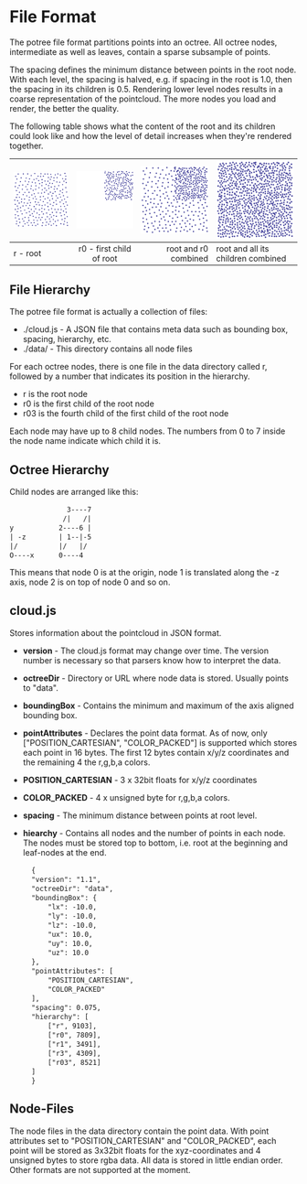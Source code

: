 # File Format

The potree file format partitions points into an octree. All octree nodes,
intermediate as well as leaves, contain a sparse subsample of points.

The spacing defines the minimum distance between points in the root node.
With each level, the spacing is halved, e.g. if spacing in the root is 1.0,
then the spacing in its children is 0.5.
Rendering lower level nodes results in a coarse representation of the pointcloud.
The more nodes you load and render, the better the quality.

The following table shows what the content of the root and its children could
look like and how the level of detail increases when they're rendered together.

| ![](./images/r.png "")        | ![](./images/r1.png "") | ![](./images/r_and_r1.png "") | ![](./images/r_and_rx.png "") |
| ------------- |:-------------:| -----:| --- |
| r - root      | r0 - first child of root | root and r0 combined | root and all its children combined |

## File Hierarchy

The potree file format is actually a collection of files:
* ./cloud.js - A JSON file that contains meta data such as bounding box, spacing, hierarchy, etc.
* ./data/ - This directory contains all node files

For each octree nodes, there is one file in the data directory called r,
followed by a number that indicates its position in the hierarchy.
* r is the root node
* r0 is the first child of the root node
* r03 is the fourth child of the first child of the root node

Each node may have up to 8 child nodes. The numbers from 0 to 7 inside the node name
indicate which child it is.


## Octree Hierarchy

Child nodes are arranged like this:

				  3----7
				 /|   /|
    y 			2----6 |
    | -z		| 1--|-5
    |/			|/   |/
    O----x		0----4

This means that node 0 is at the origin, node 1 is translated along the -z axis,
node 2 is on top of node 0 and so on.

## cloud.js

Stores information about the pointcloud in JSON format.

* __version__ - The cloud.js format may change over time. The version number is
necessary so that parsers know how to interpret the data.
* __octreeDir__ - Directory or URL where node data is stored. Usually points to
"data".
* __boundingBox__ - Contains the minimum and maximum of the axis aligned bounding box.
* __pointAttributes__ - Declares the point data format.
 As of now, only ["POSITION_CARTESIAN", "COLOR_PACKED"] is supported which
 stores each point in 16 bytes. The first 12 bytes contain x/y/z coordinates and
 the remaining 4 the r,g,b,a colors.
 * __POSITION_CARTESIAN__ - 3 x 32bit floats for x/y/z coordinates
 * __COLOR_PACKED__ - 4 x unsigned byte for r,g,b,a colors.
* __spacing__ - The minimum distance between points at root level.
* __hiearchy__ - Contains all nodes and the number of points in each node.
The nodes must be stored top to bottom, i.e. root at the beginning and leaf-nodes at the end.


     	{
     	"version": "1.1",
     	"octreeDir": "data",
     	"boundingBox": {
     		"lx": -10.0,
     		"ly": -10.0,
     		"lz": -10.0,
     		"ux": 10.0,
     		"uy": 10.0,
     		"uz": 10.0
     	},
     	"pointAttributes": [
     		"POSITION_CARTESIAN",
     		"COLOR_PACKED"
     	],
     	"spacing": 0.075,
     	"hierarchy": [
     		["r", 9103],
     		["r0", 7809],
     		["r1", 3491],
     		["r3", 4309],
     		["r03", 8521]
     	]
     	}

    
## Node-Files

The node files in the data directory contain the point data.
With point attributes set to "POSITION_CARTESIAN" and "COLOR_PACKED",
each point will be stored as 3x32bit floats for the xyz-coordinates and 4 unsigned bytes to store
rgba data. All data is stored in little endian order.
Other formats are not supported at the moment.
